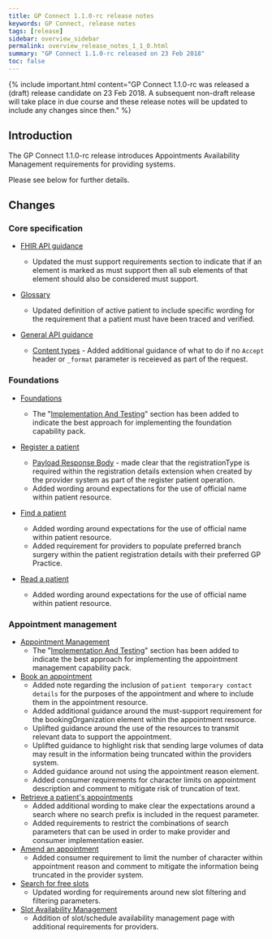 ```yaml
---
title: GP Connect 1.1.0-rc release notes
keywords: GP Connect, release notes
tags: [release]
sidebar: overview_sidebar
permalink: overview_release_notes_1_1_0.html
summary: "GP Connect 1.1.0-rc released on 23 Feb 2018"
toc: false
---
```


{% include important.html content="GP Connect 1.1.0-rc was released a (draft) release candidate on 23 Feb 2018.  A subsequent non-draft release will take place in due course and these release notes will be updated to include any changes since then." %}

## Introduction ##

The GP Connect 1.1.0-rc release introduces Appointments Availability Management requirements for providing systems.

Please see below for further details.

## Changes ##

### Core specification

- [FHIR API guidance](development_fhir_api_guidance.html)
  - Updated the must support requirements section to indicate that if an element is marked as must support then all sub elements of that element should also be considered must support.

- [Glossary](overview_glossary.html)
  - Updated definition of active patient to include specific wording for the requirement that a patient must have been traced and verified.

- [General API guidance](development_general_api_guidance.html)
    - [Content types](development_general_api_guidance.html#content-types) - Added additional guidance of what to do if no `Accept` header or `_format` parameter is receieved as part of the request.
  
### Foundations

- [Foundations](foundations.html)
  - The "[Implementation And Testing](foundations.html#implementation-and-testing)" section has been added to indicate the best approach for implementing the foundation capability pack.
  
- [Register a patient](foundations_use_case_register_a_patient.html)
  - [Payload Response Body](foundations_use_case_register_a_patient.html#payload-response-body) - made clear that the registrationType is required within the registration details extension when created by the provider system as part of the register patient operation.
  - Added wording around expectations for the use of official name within patient resource.

- [Find a patient](foundations_use_case_find_a_patient.html)
  - Added wording around expectations for the use of official name within patient resource.
  - Added requirement for providers to populate preferred branch surgery within the patient registration details with their preferred GP Practice.
  
- [Read a patient](foundations_use_case_read_a_patient.html)
  - Added wording around expectations for the use of official name within patient resource.

  
### Appointment management

- [Appointment Management](appointments.html)
  - The "[Implementation And Testing](appointments.html#implementation-and-testing)" section has been added to indicate the best approach for implementing the appointment management capability pack.
- [Book an appointment](appointments_use_case_book_an_appointment.html)
  - Added note regarding the inclusion of `patient temporary contact details` for the purposes of the appointment and where to include them in the appointment resource.
  - Added additional guidance around the must-support requirement for the bookingOrganization element within the appointment resource.
  - Uplifted guidance around the use of the resources to transmit relevant data to support the appointment.
  - Uplifted guidance to highlight risk that sending large volumes of data may result in the information being truncated within the providers system.
  - Added guidance around not using the appointment reason element.
  - Added consumer requirements for character limits on appointment description and comment to mitigate risk of truncation of text.
- [Retrieve a patient's appointments](appointments_use_case_retrieve_a_patients_appointments.html)
  - Added additional wording to make clear the expectations around a search where no search prefix is included in the request parameter.
  - Added requirements to restrict the combinations of search parameters that can be used in order to make provider and consumer implementation easier.
- [Amend an appointment](appointments_use_case_amend_an_appointment.html)
  - Added consumer requirement to limit the number of character within appointment reason and comment to mitigate the information being truncated in the provider system.
- [Search for free slots](appointments_use_case_search_for_free_slots.html)
  - Updated wording for requirements around new slot filtering and filtering parameters.
- [Slot Availability Management](appointments_slotavailabilitymanagement.html)
  - Addition of slot/schedule availability management page with additional requirements for providers.